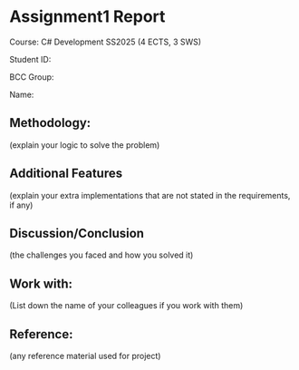 
# Assignment1 Report

Course: C# Development SS2025 (4 ECTS, 3 SWS)

Student ID:

BCC Group:

Name:

## Methodology: 
(explain your logic to solve the problem)

## Additional Features
(explain your extra implementations that are not stated in the requirements, if any)

## Discussion/Conclusion
(the challenges you faced and how you solved it)

## Work with: 
(List down the name of your colleagues if you work with them)

## Reference: 
(any reference material used for project)